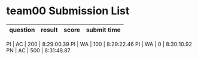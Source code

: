# team00 Submission List
question | result | score | submit time
----:|----:|-----:|----- 

PI | AC | 200 |  8:29:00.39 
PI | WA | 100 |  8:29:22.46 
PI | WA | 0 |  8:30:10.92 
PN | AC | 500 |  8:31:48.87 
